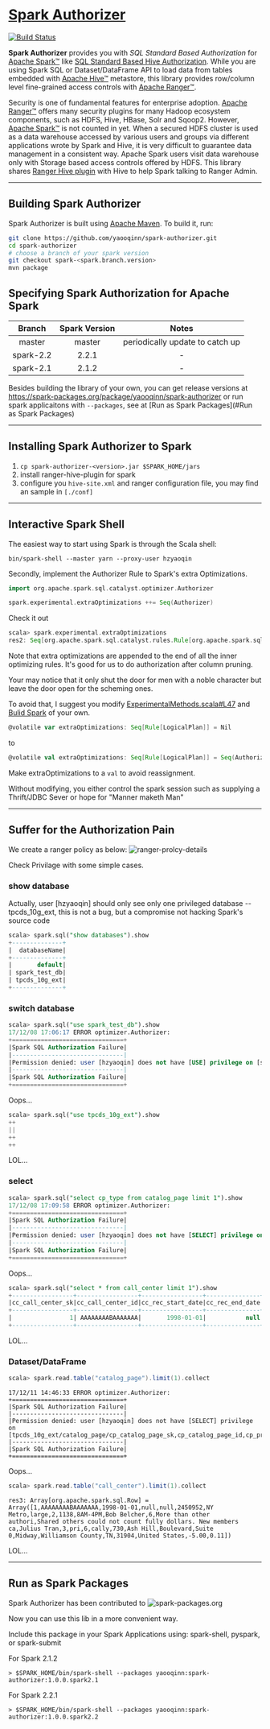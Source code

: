 
# [Spark Authorizer](https://spark-packages.org/package/yaooqinn/spark-authorizer)

[![Build Status](https://travis-ci.org/yaooqinn/spark-authorizer.svg?branch=master)](https://travis-ci.org/yaooqinn/spark-authorizer)

**Spark Authorizer** provides you with *SQL Standard Based Authorization* for [Apache Spark™](http://spark.apache.org) 
like [SQL Standard Based Hive Authorization](https://cwiki.apache.org/confluence/display/Hive/SQL+Standard+Based+Hive+Authorization). 
While you are using Spark SQL or Dataset/DataFrame API to load data from tables embedded with [Apache Hive™](https://hive.apache.org) metastore, 
this library provides row/column level fine-grained access controls with [Apache Ranger™](https://ranger.apache.org).

Security is one of fundamental features for enterprise adoption. [Apache Ranger™](https://ranger.apache.org) offers many security plugins for many Hadoop ecosystem components, 
such as HDFS, Hive, HBase, Solr and Sqoop2. However, [Apache Spark™](http://spark.apache.org) is not counted in yet. 
When a secured HDFS cluster is used as a data warehouse accessed by various users and groups via different applications wrote by Spark and Hive, 
it is very difficult to guarantee data management in a consistent way.  Apache Spark users visit data warehouse only 
with Storage based access controls offered by HDFS. This library shares [Ranger Hive plugin](https://cwiki.apache.org/confluence/display/RANGER/Apache+Ranger+0.5.0+Installation#ApacheRanger0.5.0Installation-InstallingApacheHive(1.2.0)) 
with Hive to help Spark talking to Ranger Admin. 

---

## Building Spark Authorizer

Spark Authorizer is built using [Apache Maven](http://maven.apache.org). To build it, run:

```bash
git clone https://github.com/yaooqinn/spark-authorizer.git
cd spark-authorizer
# choose a branch of your spark version
git checkout spark-<spark.branch.version>
mvn package
```

## Specifying Spark Authorization for Apache Spark

|Branch| Spark Version| Notes|
|:---:|:---:|:---:|
|master|master|periodically update to catch up|
|spark-2.2|2.2.1| - |
|spark-2.1|2.1.2| - |

Besides building the library of your own, you can get release versions at https://spark-packages.org/package/yaooqinn/spark-authorizer 
or run spark applicaitons with `--packages`, see at [Run as Spark Packages](#Run as Spark Packages)

---

## Installing Spark Authorizer to Spark

  1. `cp spark-authorizer-<version>.jar $SPARK_HOME/jars`
  2. install ranger-hive-plugin for spark
  3. configure you `hive-site.xml` and ranger configuration file, you may find an sample in `[./conf]`

---

## Interactive Spark Shell

The easiest way to start using Spark is through the Scala shell:

```shell
bin/spark-shell --master yarn --proxy-user hzyaoqin
```

Secondly, implement the Authorizer Rule to Spark's extra Optimizations.

```scala
import org.apache.spark.sql.catalyst.optimizer.Authorizer
```

```scala
spark.experimental.extraOptimizations ++= Seq(Authorizer)
```

Check it out
```scala
scala> spark.experimental.extraOptimizations
res2: Seq[org.apache.spark.sql.catalyst.rules.Rule[org.apache.spark.sql.catalyst.plans.logical.LogicalPlan]] = List(org.apache.spark.sql.catalyst.optimizer.Authorizer$@1196537d)
```

Note that extra optimizations are appended to the end of all the inner optimizing rules.
It's good for us to do authorization after column pruning.

Your may notice that it only shut the door for men with a noble character but leave the door open for the scheming ones.

To avoid that, I suggest you modify [ExperimentalMethods.scala#L47](https://github.com/apache/spark/blob/master/sql/core/src/main/scala/org/apache/spark/sql/ExperimentalMethods.scala#L47) and [Bulid Spark](http://spark.apache.org/docs/latest/building-spark.html) of your own.


```scala
@volatile var extraOptimizations: Seq[Rule[LogicalPlan]] = Nil
```
to

```scala
@volatile val extraOptimizations: Seq[Rule[LogicalPlan]] = Seq(Authorizer)

```

Make extraOptimizations to a `val` to avoid reassignment.

Without modifying, you either control the spark session such as supplying a Thrift/JDBC Sever or hope for "Manner maketh Man"

---

## Suffer for the Authorization Pain

We create a ranger policy as below:
![ranger-prolcy-details](./img/ranger-prolcy-details.png)

Check Privilage with some simple cases.

### show database

Actually, user [hzyaoqin] should only see only one privileged database -- tpcds_10g_ext, this is not a bug, 
but a compromise not hacking Spark's source code
```sql
scala> spark.sql("show databases").show
+--------------+
|  databaseName|
+--------------+
|       default|
| spark_test_db|
| tpcds_10g_ext|
+--------------+
```

### switch database

```sql
scala> spark.sql("use spark_test_db").show
17/12/08 17:06:17 ERROR optimizer.Authorizer:
+===============================+
|Spark SQL Authorization Failure|
|-------------------------------|
|Permission denied: user [hzyaoqin] does not have [USE] privilege on [spark_test_db]
|-------------------------------|
|Spark SQL Authorization Failure|
+===============================+
```
Oops...


```sql
scala> spark.sql("use tpcds_10g_ext").show
++
||
++
++
```
LOL...


### select 
```sql
scala> spark.sql("select cp_type from catalog_page limit 1").show
17/12/08 17:09:58 ERROR optimizer.Authorizer:
+===============================+
|Spark SQL Authorization Failure|
|-------------------------------|
|Permission denied: user [hzyaoqin] does not have [SELECT] privilege on [tpcds_10g_ext/catalog_page/cp_type]
|-------------------------------|
|Spark SQL Authorization Failure|
+===============================+
```
Oops...

```sql
scala> spark.sql("select * from call_center limit 1").show
+-----------------+-----------------+-----------------+---------------+-----------------+---------------+--------+--------+------------+--------+--------+-----------+---------+--------------------+--------------------+-----------------+-----------+----------------+----------+---------------+----------------+--------------+--------------+---------------+-------+-----------------+--------+------+-------------+-------------+-----------------+
|cc_call_center_sk|cc_call_center_id|cc_rec_start_date|cc_rec_end_date|cc_closed_date_sk|cc_open_date_sk| cc_name|cc_class|cc_employees|cc_sq_ft|cc_hours| cc_manager|cc_mkt_id|        cc_mkt_class|         cc_mkt_desc|cc_market_manager|cc_division|cc_division_name|cc_company|cc_company_name|cc_street_number|cc_street_name|cc_street_type|cc_suite_number|cc_city|        cc_county|cc_state|cc_zip|   cc_country|cc_gmt_offset|cc_tax_percentage|
+-----------------+-----------------+-----------------+---------------+-----------------+---------------+--------+--------+------------+--------+--------+-----------+---------+--------------------+--------------------+-----------------+-----------+----------------+----------+---------------+----------------+--------------+--------------+---------------+-------+-----------------+--------+------+-------------+-------------+-----------------+
|                1| AAAAAAAABAAAAAAA|       1998-01-01|           null|             null|        2450952|NY Metro|   large|           2|    1138| 8AM-4PM|Bob Belcher|        6|More than other a...|Shared others cou...|      Julius Tran|          3|             pri|         6|          cally|             730|      Ash Hill|     Boulevard|        Suite 0| Midway|Williamson County|      TN| 31904|United States|        -5.00|             0.11|
+-----------------+-----------------+-----------------+---------------+-----------------+---------------+--------+--------+------------+--------+--------+-----------+---------+--------------------+--------------------+-----------------+-----------+----------------+----------+---------------+----------------+--------------+--------------+---------------+-------+-----------------+--------+------+-------------+-------------+-----------------+

```

LOL...

### Dataset/DataFrame

```scala
scala> spark.read.table("catalog_page").limit(1).collect
```
```
17/12/11 14:46:33 ERROR optimizer.Authorizer:
+===============================+
|Spark SQL Authorization Failure|
|-------------------------------|
|Permission denied: user [hzyaoqin] does not have [SELECT] privilege on [tpcds_10g_ext/catalog_page/cp_catalog_page_sk,cp_catalog_page_id,cp_promo_id,cp_start_date_sk,cp_end_date_sk,cp_department,cp_catalog_number,cp_catalog_page_number,cp_description,cp_type]
|-------------------------------|
|Spark SQL Authorization Failure|
+===============================+
```
Oops...

```scala
scala> spark.read.table("call_center").limit(1).collect
```
```
res3: Array[org.apache.spark.sql.Row] = Array([1,AAAAAAAABAAAAAAA,1998-01-01,null,null,2450952,NY Metro,large,2,1138,8AM-4PM,Bob Belcher,6,More than other authori,Shared others could not count fully dollars. New members ca,Julius Tran,3,pri,6,cally,730,Ash Hill,Boulevard,Suite 0,Midway,Williamson County,TN,31904,United States,-5.00,0.11])
```
LOL...

---


## Run as Spark Packages

Spark Authorizer has been contributed to ![spark-packages.org](https://spark-packages.org/static/img/logo.png)   

Now you can use this lib in a more convenient way.

Include this package in your Spark Applications using: spark-shell, pyspark, or spark-submit

For Spark 2.1.2
```shell
> $SPARK_HOME/bin/spark-shell --packages yaooqinn:spark-authorizer:1.0.0.spark2.1
```

For Spark 2.2.1
```shell
> $SPARK_HOME/bin/spark-shell --packages yaooqinn:spark-authorizer:1.0.0.spark2.2
```
